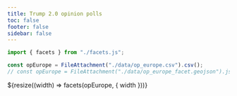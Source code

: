 ```yaml
---
title: Trump 2.0 opinion polls
toc: false
footer: false
sidebar: false
---
```


```js
import { facets } from "./facets.js";
```

```js
const opEurope = FileAttachment("./data/op_europe.csv").csv();
// const opEurope = FileAttachment("./data/op_europe_facet.geojson").json();
```

<div class="w-full">
    ${resize((width) => facets(opEurope, { width }))}
</div>
